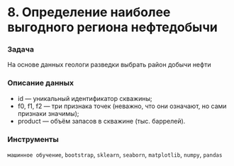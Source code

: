 # 8. Определение наиболее выгодного региона нефтедобычи

### Задача

На основе данных геологи разведки выбрать район добычи нефти

### Описание данных

- id — уникальный идентификатор скважины;
- f0, f1, f2 — три признака точек (неважно, что они означают, но сами признаки значимы);
- product — объём запасов в скважине (тыс. баррелей). 

### Инструменты

`машинное обучение`, `bootstrap`, `sklearn`, `seaborn`, `matplotlib`, `numpy`, `pandas`